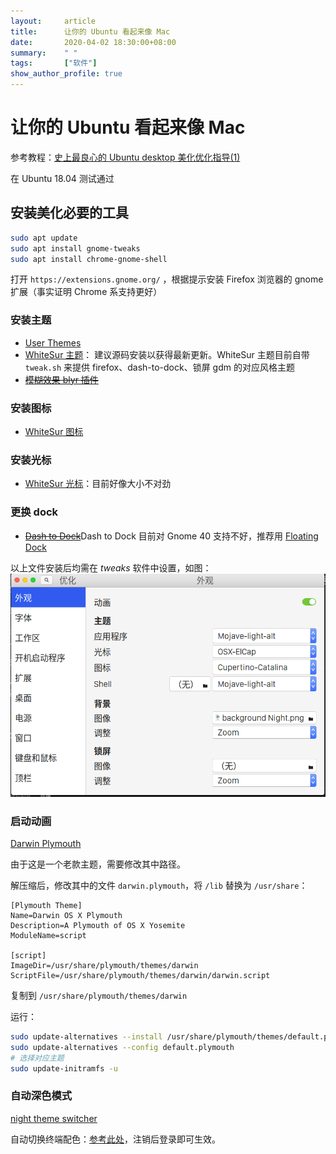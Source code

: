 ```yaml
---
layout:     article
title:      让你的 Ubuntu 看起来像 Mac
date:       2020-04-02 18:30:00+08:00
summary:    " "
tags:       ["软件"]
show_author_profile: true
---
```


# 让你的 Ubuntu 看起来像 Mac

参考教程：[史上最良心的 Ubuntu desktop 美化优化指导(1)](https://zhuanlan.zhihu.com/p/63584709)

在 Ubuntu 18.04 测试通过

## 安装美化必要的工具

```Bash
sudo apt update
sudo apt install gnome-tweaks
sudo apt install chrome-gnome-shell
```

打开 `https://extensions.gnome.org/` ，根据提示安装 Firefox 浏览器的 gnome 扩展（事实证明 Chrome 系支持更好）

### 安装主题

- [User Themes](https://extensions.gnome.org/extension/19/user-themes/)
- [WhiteSur 主题](https://github.com/vinceliuice/WhiteSur-gtk-theme)：
建议源码安装以获得最新更新。WhiteSur 主题目前自带 `tweak.sh` 来提供 firefox、dash-to-dock、锁屏 gdm 的对应风格主题
- ~~[模糊效果 blyr 插件](https://extensions.gnome.org/extension/1251/blyr/)~~

### 安装图标

- [WhiteSur 图标](https://github.com/vinceliuice/WhiteSur-icon-theme)

### 安装光标

- [WhiteSur 光标](https://github.com/vinceliuice/WhiteSur-cursors)：目前好像大小不对劲

### 更换 dock

- ~~[Dash to Dock](https://extensions.gnome.org/extension/307/dash-to-dock/)~~Dash to Dock 目前对 Gnome 40 支持不好，推荐用 [Floating Dock](https://extensions.gnome.org/extension/3730/floating-dock/)

以上文件安装后均需在 *tweaks* 软件中设置，如图：
![](./2020/tweaks.png)

### 启动动画

[Darwin Plymouth](https://www.gnome-look.org/p/1009320/)

由于这是一个老款主题，需要修改其中路径。

解压缩后，修改其中的文件 `darwin.plymouth`，将 `/lib` 替换为 `/usr/share`：
```
[Plymouth Theme]
Name=Darwin OS X Plymouth
Description=A Plymouth of OS X Yosemite
ModuleName=script

[script]
ImageDir=/usr/share/plymouth/themes/darwin
ScriptFile=/usr/share/plymouth/themes/darwin/darwin.script
```

复制到 `/usr/share/plymouth/themes/darwin`

运行：
```Bash
sudo update-alternatives --install /usr/share/plymouth/themes/default.plymouth default.plymouth /usr/share/plymouth/themes/darwin/darwin.plymouth 100
sudo update-alternatives --config default.plymouth
# 选择对应主题
sudo update-initramfs -u
```

### 自动深色模式

[night theme switcher](https://extensions.gnome.org/extension/2236/night-theme-switcher/)

自动切换终端配色：[参考此处](https://gitlab.com/rmnvgr/nightthemeswitcher-gnome-shell-extension/-/issues/33)，注销后登录即可生效。